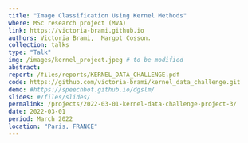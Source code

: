 ```yaml
---
title: "Image Classification Using Kernel Methods"
where: MSc research project (MVA)
link: https://victoria-brami.github.io
authors: Victoria Brami,  Margot Cosson.
collection: talks
type: "Talk"
img: /images/kernel_project.jpeg # to be modified
abstract: 
report: /files/reports/KERNEL_DATA_CHALLENGE.pdf
code: https://github.com/victoria-brami/kernel_data_challenge.git
demo: #https://speechbot.github.io/dgslm/
slides: #/files/slides/
permalink: /projects/2022-03-01-kernel-data-challenge-project-3/
date: 2022-03-01
period: March 2022
location: "Paris, FRANCE"
---
```


